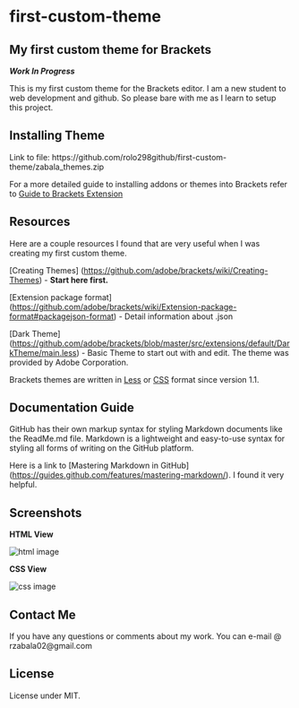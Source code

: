 # first-custom-theme

<h2>My first custom theme for Brackets</h2>

***Work In Progress***

This is my first custom theme for the Brackets editor. I am a new student to web development and github. So please bare with me as I learn to setup this project.


<h2>Installing Theme</h2>
Link to file: https://github.com/rolo298github/first-custom-theme/zabala_themes.zip

For a more detailed guide to installing addons or themes into Brackets refer to [Guide to Brackets Extension](https://github.com/adobe/brackets/wiki/Brackets-Extensions)


<h2>Resources</h2>
Here are a couple resources I found that are very useful when I was creating my first custom theme.

[Creating Themes] (https://github.com/adobe/brackets/wiki/Creating-Themes) - **Start here first.**
 
[Extension package format] (https://github.com/adobe/brackets/wiki/Extension-package-format#packagejson-format) - Detail information about .json

[Dark Theme] (https://github.com/adobe/brackets/blob/master/src/extensions/default/DarkTheme/main.less) - Basic Theme to start out with and edit. The theme was provided by Adobe Corporation.

Brackets themes are written in [Less](http://lesscss.org/) or [CSS](http://www.w3schools.com/css/css_intro.asp) format since version 1.1.


<h2>Documentation Guide</h2>
GitHub has their own markup syntax for styling Markdown documents like the ReadMe.md file. Markdown is a lightweight and easy-to-use syntax for styling all forms of writing on the GitHub platform. 

Here is a link to [Mastering Markdown in GitHub] (https://guides.github.com/features/mastering-markdown/). I found it very helpful.


<h2>Screenshots</h2>

**HTML View**

![html image](https://raw.githubusercontent.com/rolo298github/first-custom-theme/master/screenshots/first_custom_theme_html.PNG)

**CSS View**

![css image](https://raw.githubusercontent.com/rolo298github/first-custom-theme/master/screenshots/first_custom_theme_css.PNG)


<h2>Contact Me</h2>
If you have any questions or comments about my work. You can e-mail @ rzabala02@gmail.com

<h2>License</h2>
License under MIT.
